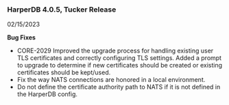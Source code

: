 ### HarperDB 4.0.5, Tucker Release
02/15/2023

**Bug Fixes**

* CORE-2029 Improved the upgrade process for handling existing user TLS certificates and correctly configuring TLS settings. Added a prompt to upgrade to determine if new certificates should be created or existing certificates should be kept/used.
* Fix the way NATS connections are honored in a local environment.
* Do not define the certificate authority path to NATS if it is not defined in the HarperDB config.   

